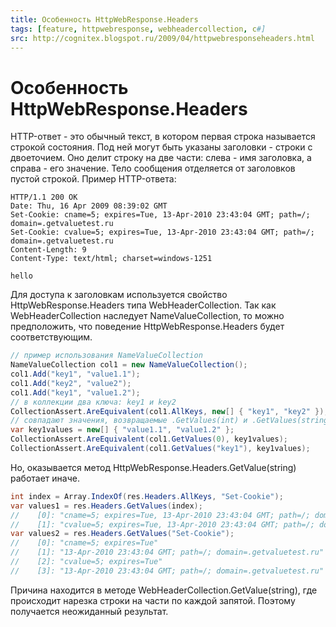 ```yaml
---
title: Особенность HttpWebResponse.Headers
tags: [feature, httpwebresponse, webheadercollection, c#]
src: http://cognitex.blogspot.ru/2009/04/httpwebresponseheaders.html
---
```

# Особенность HttpWebResponse.Headers
HTTP-ответ - это обычный текст, в котором первая строка называется строкой состояния. Под ней могут быть указаны заголовки - строки с двоеточием. Оно делит строку на две части: слева - имя заголовка, а справа - его значение.
Тело сообщения отделяется от заголовков пустой строкой. Пример HTTP-ответа:
```
HTTP/1.1 200 OK
Date: Thu, 16 Apr 2009 08:39:02 GMT
Set-Cookie: cname=5; expires=Tue, 13-Apr-2010 23:43:04 GMT; path=/; domain=.getvaluetest.ru
Set-Cookie: cvalue=5; expires=Tue, 13-Apr-2010 23:43:04 GMT; path=/; domain=.getvaluetest.ru
Content-Length: 9
Content-Type: text/html; charset=windows-1251

hello
```
Для доступа к заголовкам используется свойство HttpWebResponse.Headers типа WebHeaderCollection. Так как WebHeaderCollection наследует NameValueCollection, то можно предположить, что поведение HttpWebResponse.Headers будет соответствующим.
```c#
// пример использования NameValueCollection
NameValueCollection col1 = new NameValueCollection();
col1.Add("key1", "value1.1");
col1.Add("key2", "value2");
col1.Add("key1", "value1.2");
// в коллекции два ключа: key1 и key2
CollectionAssert.AreEquivalent(col1.AllKeys, new[] { "key1", "key2" });
// совпадают значения, возвращаемые .GetValues(int) и .GetValues(string)
var key1values = new[] { "value1.1", "value1.2" };
CollectionAssert.AreEquivalent(col1.GetValues(0), key1values);
CollectionAssert.AreEquivalent(col1.GetValues("key1"), key1values);
```
Но, оказывается метод HttpWebResponse.Headers.GetValue(string) работает иначе.
```c#
int index = Array.IndexOf(res.Headers.AllKeys, "Set-Cookie");
var values1 = res.Headers.GetValues(index);
//    [0]: "cname=5; expires=Tue, 13-Apr-2010 23:43:04 GMT; path=/; domain=.getvaluetest.ru"
//    [1]: "cvalue=5; expires=Tue, 13-Apr-2010 23:43:04 GMT; path=/; domain=.getvaluetest.ru"
var values2 = res.Headers.GetValues("Set-Cookie");
//    [0]: "cname=5; expires=Tue"
//    [1]: "13-Apr-2010 23:43:04 GMT; path=/; domain=.getvaluetest.ru"
//    [2]: "cvalue=5; expires=Tue"
//    [3]: "13-Apr-2010 23:43:04 GMT; path=/; domain=.getvaluetest.ru"
```
Причина находится в методе WebHeaderCollection.GetValue(string), где происходит нарезка строки на части по каждой запятой. Поэтому получается неожиданный результат.
